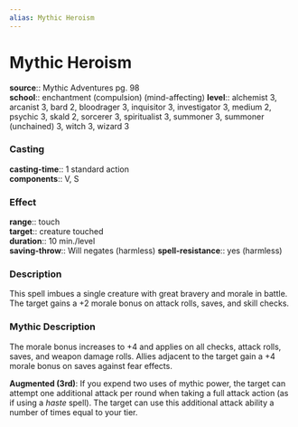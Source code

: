 ```yaml
---
alias: Mythic Heroism
---
```


# Mythic Heroism

**source**:: Mythic Adventures pg. 98  
**school**:: enchantment (compulsion) (mind-affecting)
**level**:: alchemist 3, arcanist 3, bard 2, bloodrager 3, inquisitor 3, investigator 3, medium 2, psychic 3, skald 2, sorcerer 3, spiritualist 3, summoner 3, summoner (unchained) 3, witch 3, wizard 3

### Casting 

**casting-time**:: 1 standard action  
**components**:: V, S

### Effect 

**range**:: touch  
**target**:: creature touched  
**duration**:: 10 min./level  
**saving-throw**:: Will negates (harmless)
**spell-resistance**:: yes (harmless)

### Description 

This spell imbues a single creature with great bravery and morale in battle. The target gains a +2 morale bonus on attack rolls, saves, and skill checks.

### Mythic Description

The morale bonus increases to +4 and applies on all checks, attack rolls, saves, and weapon damage rolls. Allies adjacent to the target gain a +4 morale bonus on saves against fear effects.  
  
**Augmented (3rd)**: If you expend two uses of mythic power, the target can attempt one additional attack per round when taking a full attack action (as if using a *haste* spell). The target can use this additional attack ability a number of times equal to your tier.
